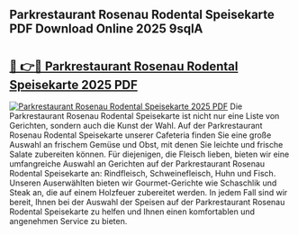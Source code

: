 ## Parkrestaurant Rosenau Rodental Speisekarte PDF Download Online 2025 9sqlA

# <h2><a href="http://gcai90z.nevu.top/?p=Parkrestaurant+Rosenau+Rodental+Speisekarte">🔗 👉🔴 Parkrestaurant Rosenau Rodental Speisekarte 2025 PDF</a></h2>

[![Parkrestaurant Rosenau Rodental Speisekarte 2025 PDF](https://i.imgur.com/dBaPXMq.png)](http://gcai90z.nevu.top/?p=Parkrestaurant+Rosenau+Rodental+Speisekarte)
Die Parkrestaurant Rosenau Rodental Speisekarte ist nicht nur eine Liste von Gerichten, sondern auch die Kunst der Wahl. Auf der Parkrestaurant Rosenau Rodental Speisekarte unserer Cafeteria finden Sie eine große Auswahl an frischem Gemüse und Obst, mit denen Sie leichte und frische Salate zubereiten können. Für diejenigen, die Fleisch lieben, bieten wir eine umfangreiche Auswahl an Gerichten auf der Parkrestaurant Rosenau Rodental Speisekarte an: Rindfleisch, Schweinefleisch, Huhn und Fisch. Unseren Auserwählten bieten wir Gourmet-Gerichte wie Schaschlik und Steak an, die auf einem Holzfeuer zubereitet werden. In jedem Fall sind wir bereit, Ihnen bei der Auswahl der Speisen auf der Parkrestaurant Rosenau Rodental Speisekarte zu helfen und Ihnen einen komfortablen und angenehmen Service zu bieten.
